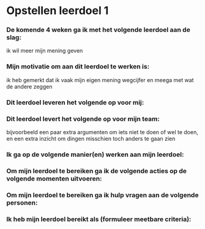 # Opstellen leerdoel 1

### De komende 4 weken ga ik met het volgende leerdoel aan de slag: 
ik wil meer mijn mening geven


### Mijn motivatie om aan dit leerdoel te werken is:
ik heb gemerkt dat ik vaak mijn eigen mening wegcijfer en meega met wat de andere zeggen


### Dit leerdoel leveren het volgende op voor mij:



### Dit leerdoel levert het volgende op voor mijn team:
bijvoorbeeld een paar extra argumenten om iets niet te doen of wel te doen, en een extra inzicht om dingen misschien toch anders te gaan zien


### Ik ga op de volgende manier(en) werken aan mijn leerdoel:



### Om mijn leerdoel te bereiken ga ik de volgende acties op de volgende momenten uitvoeren:



### Om mijn leerdoel te bereiken ga ik hulp vragen aan de volgende personen:



### Ik heb mijn leerdoel bereikt als (formuleer meetbare criteria):


